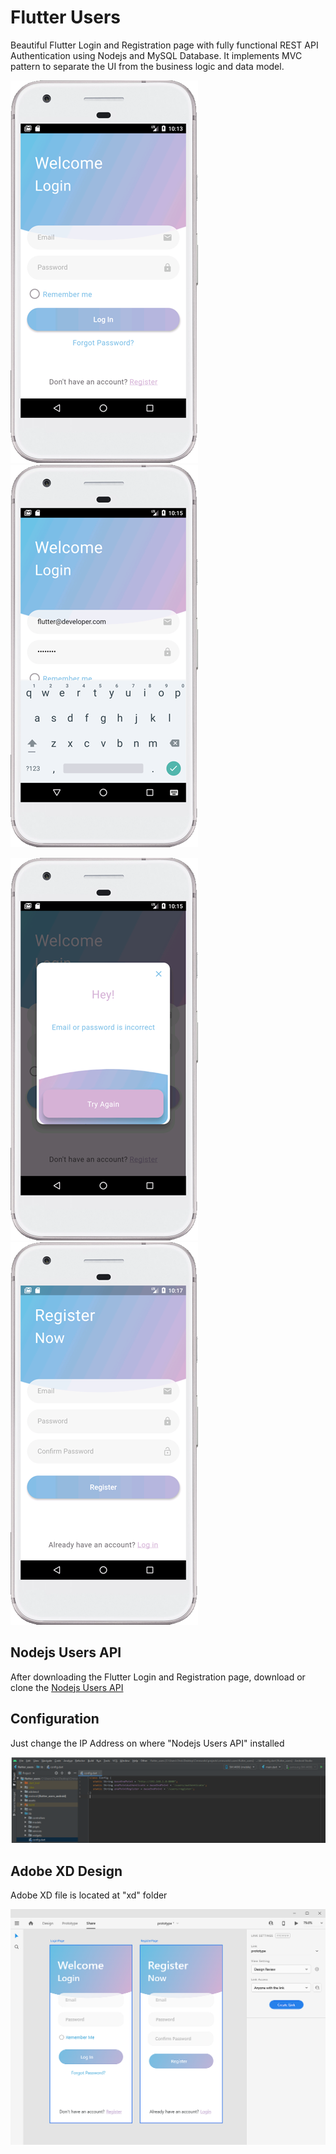 # Flutter Users

Beautiful Flutter Login and Registration page with fully functional REST API Authentication using Nodejs and MySQL Database.
It implements MVC pattern to separate the UI from the business logic and data model.


![](screenshot/01.png?best=true)
![](screenshot/02.png?best=true)

![](screenshot/03.png?best=true)
![](screenshot/04.png?best=true)

## Nodejs Users API
After downloading the Flutter Login and Registration page, download or clone the [Nodejs Users API](https://github.com/cmnworks/nodejs_users_api)

## Configuration
Just change the IP Address on where "Nodejs Users API" installed

![](screenshot/config.png?best=true)


## Adobe XD Design 

Adobe XD file is located at "xd" folder

![](screenshot/xd.png?best=true)
